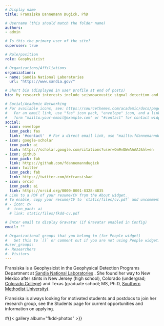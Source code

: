 ```yaml
---
# Display name
title: Fransiska Dannemann Dugick, PhD

# Username (this should match the folder name)
authors:
- admin

# Is this the primary user of the site?
superuser: true

# Role/position
role: Geophysicist

# Organizations/Affiliations
organizations:
- name: Sandia National Laboratories
  url: "https://www.sandia.gov/"

# Short bio (displayed in user profile at end of posts)
bio: My research interests include seismoacoustic signal detection and event location applications to global monitoring problems.

# Social/Academic Networking
# For available icons, see: https://sourcethemes.com/academic/docs/page-builder/#icons
#   For an email link, use "fas" icon pack, "envelope" icon, and a link in the
#   form "mailto:your-email@example.com" or "#contact" for contact widget.
social:
- icon: envelope
  icon_pack: fas
  link: '#contact'  # For a direct email link, use "mailto:fdannemanndugick@gmail.com".
- icon: google-scholar
  icon_pack: ai
  link: https://scholar.google.com/citations?user=Om9vOWwAAAAJ&hl=en
- icon: github
  icon_pack: fab
  link: https://github.com/fdannemanndugick
- icon: twitter
  icon_pack: fab
  link: https://twitter.com/drfransiskad
- icon: orcid
  icon_pack: ai
  link: https://orcid.org/0000-0001-8328-4835
# Link to a PDF of your resume/CV from the About widget.
# To enable, copy your resume/CV to `static/files/cv.pdf` and uncomment the lines below.
# - icon: cv
 #  icon_pack: ai
  # link: static/files/fkdd-cv.pdf

# Enter email to display Gravatar (if Gravatar enabled in Config)
email: ""

# Organizational groups that you belong to (for People widget)
#   Set this to `[]` or comment out if you are not using People widget.
#user_groups:
#- Researchers
#- Visitors
---
```



Fransiska is a Geophysicist in the Geophysical Detection Programs Department at  [Sandia National Laboratories](https://www.sandia.gov/) .  She found her way to New Mexico after stints in New Jersey (high school), Colorado (undergrad; [Colorado College](https://www.coloradocollege.edu/academics/dept/geology/)) and Texas (graduate school; MS, Ph.D, [Southern Methodist University](https://www.smu.edu/Dedman/Academics/Departments/Earth-Sciences)).


Fransiska is always looking for motivated students and postdocs to join her research group, see the Students page for current opportunities and information on applying.    

#{{< gallery album="fkdd-photos" >}}
